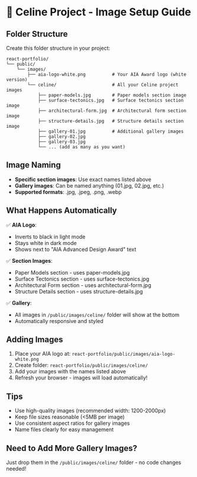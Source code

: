 # 📸 Celine Project - Image Setup Guide

## Folder Structure
Create this folder structure in your project:

```
react-portfolio/
└── public/
    └── images/
        ├── aia-logo-white.png          # Your AIA Award logo (white version)
        └── celine/                     # All your Celine project images
            ├── paper-models.jpg        # Paper models section image
            ├── surface-tectonics.jpg   # Surface tectonics section image
            ├── architectural-form.jpg  # Architectural form section image
            ├── structure-details.jpg   # Structure details section image
            ├── gallery-01.jpg          # Additional gallery images
            ├── gallery-02.jpg
            ├── gallery-03.jpg
            └── ... (add as many as you want)
```

## Image Naming
- **Specific section images**: Use exact names listed above
- **Gallery images**: Can be named anything (01.jpg, 02.jpg, etc.)
- **Supported formats**: .jpg, .jpeg, .png, .webp

## What Happens Automatically
✅ **AIA Logo**: 
   - Inverts to black in light mode
   - Stays white in dark mode
   - Shows next to "AIA Advanced Design Award" text

✅ **Section Images**:
   - Paper Models section - uses paper-models.jpg
   - Surface Tectonics section - uses surface-tectonics.jpg
   - Architectural Form section - uses architectural-form.jpg
   - Structure Details section - uses structure-details.jpg

✅ **Gallery**: 
   - All images in `/public/images/celine/` folder will show at the bottom
   - Automatically responsive and styled

## Adding Images
1. Place your AIA logo at: `react-portfolio/public/images/aia-logo-white.png`
2. Create folder: `react-portfolio/public/images/celine/`
3. Add your images with the names listed above
4. Refresh your browser - images will load automatically!

## Tips
- Use high-quality images (recommended width: 1200-2000px)
- Keep file sizes reasonable (<5MB per image)
- Use consistent aspect ratios for gallery images
- Name files clearly for easy management

## Need to Add More Gallery Images?
Just drop them in the `/public/images/celine/` folder - no code changes needed!

